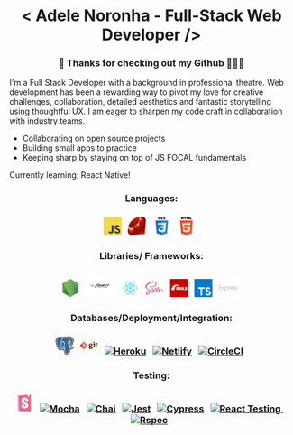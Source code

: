 <div align="center"><h1>< Adele Noronha - Full-Stack Web Developer /></h1></div>

<div style="margin-bottom: 1rem" align="center"><h3> 👋 Thanks for checking out my Github 👩🏽‍💻 </h3>
</div>

I'm a Full Stack Developer with a background in professional theatre. Web development has been a rewarding way to pivot my love for creative challenges, collaboration, detailed aesthetics and fantastic storytelling using thoughtful UX. I am eager to sharpen my code craft in collaboration with industry teams.

- Collaborating on open source projects
- Building small apps to practice
- Keeping sharp by staying on top of JS FOCAL fundamentals

Currently learning: React Native!

<div align="center">
  <h3>Languages:<h3/>
  <a href="#" ><img alt="Javascript" height="32" width="32"    src="https://raw.githubusercontent.com/github/explore/80688e429a7d4ef2fca1e82350fe8e3517d3494d/topics/javascript/javascript.png" /></a>&nbsp;&nbsp;
  <a href="#" ><img alt=" Ruby" height="32" width="32"  src="https://raw.githubusercontent.com/github/explore/80688e429a7d4ef2fca1e82350fe8e3517d3494d/topics/ruby/ruby.png" /></a>&nbsp;&nbsp;
  <a href="#" ><img alt="CSS" height="32" width="32"      src="https://raw.githubusercontent.com/github/explore/80688e429a7d4ef2fca1e82350fe8e3517d3494d/topics/css/css.png" /></a>&nbsp;&nbsp;
  <a href="#" ><img alt="CSS" height="32" width="32"      src="https://raw.githubusercontent.com/github/explore/80688e429a7d4ef2fca1e82350fe8e3517d3494d/topics/html/html.png" /></a>&nbsp;&nbsp;
    
  <h3>Libraries/ Frameworks:<h3/> 
  <a href="#" ><img alt="NodeJS" height="32" width="32"  src="https://raw.githubusercontent.com/github/explore/80688e429a7d4ef2fca1e82350fe8e3517d3494d/topics/nodejs/nodejs.png" /></a>&nbsp;&nbsp;
  <a href="#" ><img alt="JQuery" height="40" width="50"  src="https://raw.githubusercontent.com/github/explore/80688e429a7d4ef2fca1e82350fe8e3517d3494d/topics/jquery/jquery.png" /></a>&nbsp;&nbsp;
  <a href="#" ><img alt="ReactJS" height="32" width="32"  src="https://raw.githubusercontent.com/github/explore/80688e429a7d4ef2fca1e82350fe8e3517d3494d/topics/react/react.png" /></a>&nbsp;&nbsp;
  <a href="#" ><img alt="Sass" height="32" width="32"      src="https://raw.githubusercontent.com/github/explore/80688e429a7d4ef2fca1e82350fe8e3517d3494d/topics/sass/sass.png" /></a>&nbsp;&nbsp;
  <a href="#" ><img alt="Rails" height="32" width="32"  src="https://raw.githubusercontent.com/github/explore/80688e429a7d4ef2fca1e82350fe8e3517d3494d/topics/rails/rails.png" /></a>&nbsp;&nbsp;
  <a href="#" ><img alt="Typescript" height="32" width="32"            src="https://raw.githubusercontent.com/github/explore/80688e429a7d4ef2fca1e82350fe8e3517d3494d/topics/typescript/typescript.png" /></a>&nbsp;&nbsp;
  <a href="#" ><img alt="Express" height="32" width="32"  src="https://raw.githubusercontent.com/github/explore/80688e429a7d4ef2fca1e82350fe8e3517d3494d/topics/express/express.png" /></a>&nbsp;&nbsp;
    
  <h3>Databases/Deployment/Integration:<h3/>  
  <a href="#" ><img alt="PostgreSQL" height="32" width="32"  src="https://raw.githubusercontent.com/github/explore/80688e429a7d4ef2fca1e82350fe8e3517d3494d/topics/postgresql/postgresql.png" /></a>&nbsp;&nbsp;
  <a href="#" ><img alt="Git" height="32" width="32"  src="https://raw.githubusercontent.com/github/explore/80688e429a7d4ef2fca1e82350fe8e3517d3494d/topics/git/git.png" /></a>&nbsp;&nbsp;
  <a href="#" ><img alt="Heroku" height="45" width="45"  src="https://www.nicepng.com/png/detail/223-2233246_heroku-logo-salesforce-heroku.png" /></a>&nbsp;&nbsp;
  <a href="#" ><img alt="Netlify" height="32" width="50"  src="https://upload.wikimedia.org/wikipedia/commons/thumb/b/b8/Netlify_logo.svg/1280px-Netlify_logo.svg.png" /></a>&nbsp;&nbsp;
  <a href="#" ><img alt="CircleCI" height="32" width="32"  src="https://d3r49iyjzglexf.cloudfront.net/circleci-logo-stacked-fb-657e221fda1646a7e652c09c9fbfb2b0feb5d710089bb4d8e8c759d37a832694.png" /></a>&nbsp;&nbsp;
                    
  <h3>Testing:<h3/>
  <a href="#" ><img alt="Storybook" height="32" width="32" src="https://raw.githubusercontent.com/github/explore/80688e429a7d4ef2fca1e82350fe8e3517d3494d/topics/storybook/storybook.png" /></a>&nbsp;&nbsp;
  <a href="#" ><img alt="Mocha" height="32" width="32" src="https://camo.githubusercontent.com/58045a79a69afea4cab1cea6def6d911fba3956cf5fd683addf41c032aa64088/68747470733a2f2f636c6475702e636f6d2f78465646784f696f41552e737667" /></a>&nbsp;&nbsp;
  <a href="#" ><img alt="Chai" height="32" width="32" src="https://avatars.githubusercontent.com/u/1515293?s=280&v=4" /></a>&nbsp;&nbsp;
  <a href="#" ><img alt="Jest" height="45" width="50" src="https://miro.medium.com/max/796/1*adYdrfOLy0T5oW02kTvsqg.png" /></a>&nbsp;&nbsp;
  <a href="#" ><img alt="Cypress" height="32" width="50" src="https://nx.dev/documentation/latest/shared/cypress-logo.png" /></a>&nbsp;&nbsp;
  <a href="#" ><img alt="React Testing" height="50" width="55" src="https://static.hashedin.com/wp-content/uploads/2020/05/React-testing-library.png" />            </a>&nbsp;&nbsp;
  <a href="#" ><img alt="Rspec" height="45" width="50" src="https://www.plutora.com/wp-content/uploads/2019/01/rspec.jpg" /></a>&nbsp;&nbsp;
